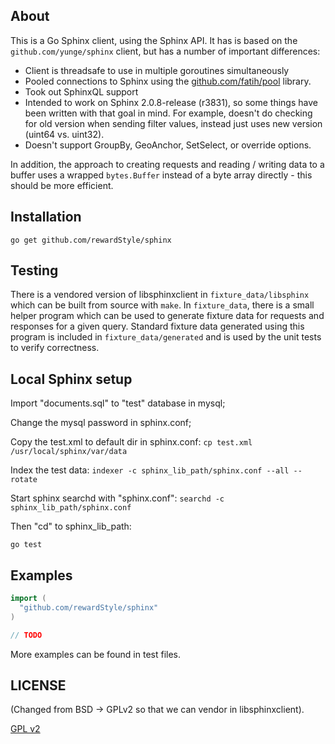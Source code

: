 About
-----

This is a Go Sphinx client, using the Sphinx API.  It has is based on the
`github.com/yunge/sphinx` client, but has a number of important differences:

- Client is threadsafe to use in multiple goroutines simultaneously
- Pooled connections to Sphinx using the [github.com/fatih/pool](pool) library.
- Took out SphinxQL support
- Intended to work on Sphinx 2.0.8-release (r3831), so some things have been written
  with that goal in mind.  For example, doesn't do checking for old version when sending
  filter values, instead just uses new version (uint64 vs. uint32).
- Doesn't support GroupBy, GeoAnchor, SetSelect, or override options.

In addition, the approach to creating requests and reading / writing data to a
buffer uses a wrapped `bytes.Buffer` instead of a byte array directly - this
should be more efficient.

## Installation

`go get github.com/rewardStyle/sphinx`


## Testing

There is a vendored version of libsphinxclient in `fixture_data/libsphinx` which
can be built from source with `make`.  In `fixture_data`, there is a small helper
program which can be used to generate fixture data for requests and responses
for a given query.  Standard fixture data generated using this program is
included in `fixture_data/generated` and is used by the unit tests to verify correctness.

## Local Sphinx setup

Import "documents.sql" to "test" database in mysql;

Change the mysql password in sphinx.conf;

Copy the test.xml to default dir in sphinx.conf:
`cp test.xml /usr/local/sphinx/var/data`

Index the test data:
`indexer -c sphinx_lib_path/sphinx.conf --all --rotate`

Start sphinx searchd with "sphinx.conf":
`searchd -c sphinx_lib_path/sphinx.conf`

Then "cd" to sphinx_lib_path:

`go test`

## Examples
```Go
import (
  "github.com/rewardStyle/sphinx"
)

// TODO
```
More examples can be found in test files.

## LICENSE

(Changed from BSD -> GPLv2 so that we can vendor in libsphinxclient).

[GPL v2](http://www.gnu.org/licenses/old-licenses/gpl-2.0.html)
